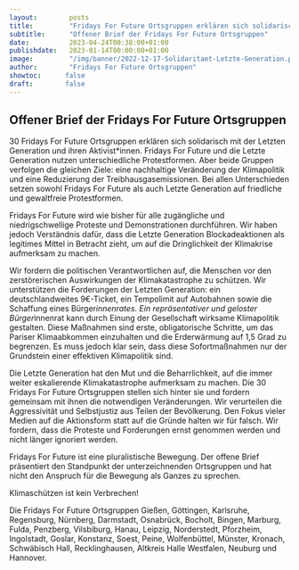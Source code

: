 ```yaml
---
layout:        posts
title:         "Fridays For Future Ortsgruppen erklären sich solidarisch mit der Letzten Generation"
subtitle:      "Offener Brief der Fridays For Future Ortsgruppen"
date:          2023-04-24T00:38:00+01:00
publishdate:   2023-01-14T00:00:00+01:00
image:         "/img/banner/2022-12-17-Solidaritaet-Letzte-Generation.png"
author:        "Fridays For Future Ortsgruppen"
showtoc:      false
draft:        false
---
```


## Offener Brief der Fridays For Future Ortsgruppen

30 Fridays For Future Ortsgruppen erklären sich solidarisch mit der Letzten Generation und
ihren Aktivist*innen. Fridays For Future und die Letzte Generation nutzen unterschiedliche
Protestformen. Aber beide Gruppen verfolgen die gleichen Ziele: eine nachhaltige Veränderung
der Klimapolitik und eine Reduzierung der Treibhausgasemissionen. Bei allen Unterschieden
setzen sowohl Fridays For Future als auch Letzte Generation auf friedliche und gewaltfreie
Protestformen.

Fridays For Future wird wie bisher für alle zugängliche und niedrigschwellige Proteste und
Demonstrationen durchführen. Wir haben jedoch Verständnis dafür, dass die Letzte Generation
Blockadeaktionen als legitimes Mittel in Betracht zieht, um auf die Dringlichkeit der
Klimakrise aufmerksam zu machen.

Wir fordern die politischen Verantwortlichen auf, die Menschen vor den
zerstörerischen Auswirkungen der Klimakatastrophe zu schützen. Wir unterstützen die
Forderungen der Letzten Generation: ein deutschlandweites 9€-Ticket, ein Tempolimit auf
Autobahnen sowie die Schaffung eines Bürger*innenrates. Ein repräsentativer und geloster
Bürger*innenrat kann durch Einung der Gesellschaft wirksame Klimapolitik gestalten. Diese
Maßnahmen sind erste, obligatorische Schritte, um das Pariser Klimaabkommen
einzuhalten und die Erderwärmung auf 1,5 Grad zu begrenzen. Es muss jedoch klar sein, dass
diese Sofortmaßnahmen nur der Grundstein einer effektiven Klimapolitik sind.

Die Letzte Generation hat den Mut und die Beharrlichkeit, auf die immer weiter eskalierende
Klimakatastrophe aufmerksam zu machen. Die 30 Fridays For Future Ortsgruppen stellen sich
hinter sie und fordern gemeinsam mit ihnen die notwendigen Veränderungen. Wir verurteilen
die Aggressivität und Selbstjustiz aus Teilen der Bevölkerung. Den Fokus vieler Medien auf die
Aktionsform statt auf die Gründe halten wir für falsch. Wir fordern, dass die Proteste und
Forderungen ernst genommen werden und nicht länger ignoriert werden.

Fridays For Future ist eine pluralistische Bewegung. Der offene Brief präsentiert den
Standpunkt der unterzeichnenden Ortsgruppen und hat nicht den Anspruch für die Bewegung
als Ganzes zu sprechen.

Klimaschützen ist kein Verbrechen!

Die Fridays For Future Ortsgruppen Gießen, Göttingen, Karlsruhe, Regensburg, Nürnberg,
Darmstadt, Osnabrück, Bocholt, Bingen, Marburg, Fulda, Penzberg, Vilsbiburg, Hanau,
Leipzig, Norderstedt, Pforzheim, Ingolstadt, Goslar, Konstanz, Soest, Peine, Wolfenbüttel,
Münster, Kronach, Schwäbisch Hall, Recklinghausen, Altkreis Halle Westfalen, Neuburg
und Hannover. 

